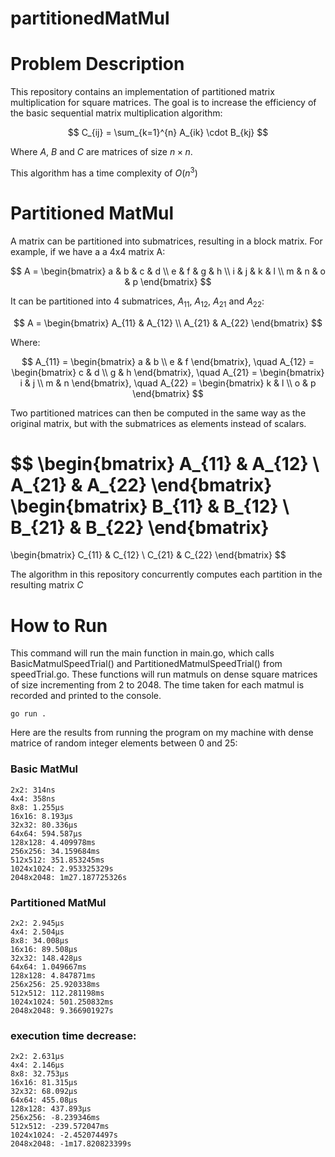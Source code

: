 # partitionedMatMul

# Problem Description

This repository contains an implementation of partitioned matrix multiplication for square matrices. The goal is to increase the efficiency of the basic sequential matrix multiplication algorithm:

$$
C_{ij} = \sum_{k=1}^{n} A_{ik} \cdot B_{kj}
$$

Where $A$, $B$ and $C$ are matrices of size $n \times n$.

This algorithm has a time complexity of $O(n^3)$

# Partitioned MatMul 

A matrix can be partitioned into submatrices, resulting in a block matrix. For example, if we have a a 4x4 matrix A:

$$
A = \begin{bmatrix}
a & b & c & d \\
e & f & g & h \\
i & j & k & l \\
m & n & o & p
\end{bmatrix}
$$

It can be partitioned into 4 submatrices, $A_{11}$, $A_{12}$, $A_{21}$ and $A_{22}$:

$$
A = \begin{bmatrix}
A_{11} & A_{12} \\
A_{21} & A_{22}
\end{bmatrix}
$$

Where:

$$
A_{11} = \begin{bmatrix} a & b \\ e & f \end{bmatrix}, \quad
A_{12} = \begin{bmatrix} c & d \\ g & h \end{bmatrix}, \quad
A_{21} = \begin{bmatrix} i & j \\ m & n \end{bmatrix}, \quad
A_{22} = \begin{bmatrix} k & l \\ o & p \end{bmatrix}
$$


Two partitioned matrices can then be computed in the same way as the original matrix, but with the submatrices as elements instead of scalars. 

$$
\begin{bmatrix}
A_{11} & A_{12} \\
A_{21} & A_{22}
\end{bmatrix}
\begin{bmatrix}
B_{11} & B_{12} \\
B_{21} & B_{22}
\end{bmatrix}
=
\begin{bmatrix}
C_{11} & C_{12} \\
C_{21} & C_{22}
\end{bmatrix}
$$

The algorithm in this repository concurrently computes each partition in the resulting matrix $C$ 

# How to Run

This command will run the main function in main.go, which calls BasicMatmulSpeedTrial() and PartitionedMatmulSpeedTrial() from speedTrial.go. These functions will run matmuls on dense square matrices of size incrementing from 2 to 2048. The time taken for each matmul is recorded and printed to the console.


    go run .


Here are the results from running the program on my machine with dense matrice of random integer elements between 0 and 25:
    
### Basic MatMul

    2x2: 314ns
    4x4: 358ns
    8x8: 1.255µs
    16x16: 8.193µs
    32x32: 80.336µs
    64x64: 594.587µs
    128x128: 4.409978ms
    256x256: 34.159684ms
    512x512: 351.853245ms
    1024x1024: 2.953325329s
    2048x2048: 1m27.187725326s


### Partitioned MatMul

    2x2: 2.945µs
    4x4: 2.504µs
    8x8: 34.008µs
    16x16: 89.508µs
    32x32: 148.428µs
    64x64: 1.049667ms
    128x128: 4.847871ms
    256x256: 25.920338ms
    512x512: 112.281198ms
    1024x1024: 501.250832ms
    2048x2048: 9.366901927s


### execution time decrease:

    2x2: 2.631µs
    4x4: 2.146µs
    8x8: 32.753µs
    16x16: 81.315µs
    32x32: 68.092µs
    64x64: 455.08µs
    128x128: 437.893µs
    256x256: -8.239346ms
    512x512: -239.572047ms
    1024x1024: -2.452074497s
    2048x2048: -1m17.820823399s